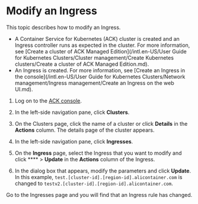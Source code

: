 # Modify an Ingress

This topic describes how to modify an Ingress.

-   A Container Service for Kubernetes \(ACK\) cluster is created and an Ingress controller runs as expected in the cluster. For more information, see [Create a cluster of ACK Managed Edition](/intl.en-US/User Guide for Kubernetes Clusters/Cluster management/Create Kubernetes clusters/Create a cluster of ACK Managed Edition.md).
-   An Ingress is created. For more information, see [Create an Ingress in the console](/intl.en-US/User Guide for Kubernetes Clusters/Network management/Ingress management/Create an Ingress on the web UI.md).

1.  Log on to the [ACK console](https://cs.console.aliyun.com).

2.  In the left-side navigation pane, click **Clusters**.

3.  On the Clusters page, click the name of a cluster or click **Details** in the **Actions** column. The details page of the cluster appears.

4.  In the left-side navigation pane, click **Ingresses**.

5.  On the **Ingress** page, select the Ingress that you want to modify and click **** \> **Update** in the **Actions** column of the Ingress.

6.  In the dialog box that appears, modify the parameters and click **Update**. In this example, `test.[cluster-id].[region-id].alicontainer.com` is changed to `testv2.[cluster-id].[region-id].alicontainer.com`.


Go to the Ingresses page and you will find that an Ingress rule has changed.

